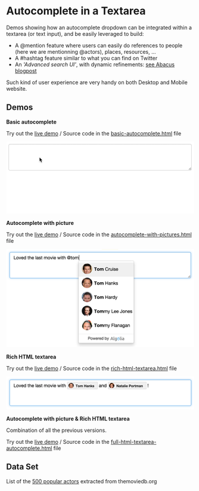 # Autocomplete in a Textarea
Demos showing how an autocomplete dropdown can be integrated within a textarea (or text input), and be easily leveraged to build:

* A @mention feature where users can easily do references to people (here we are mentionning @actors), places, resources, ...
* A #hashtag feature similar to what you can find on Twitter
* An *'Advanced search UI'*, with dynamic refinements: [see Abacus blogpost](https://blog.algolia.com/algolia-for-realtime-expense-reporting/)

Such kind of user experience are very handy on both Desktop and Mobile website.


## Demos
**Basic autocomplete**

Try out the [live demo](https://demo.algolia.com/examples/textarea-autocomplete/basic-autocomplete.html) / Source code in the [basic-autocomplete.html](basic-autocomplete.html) file

![Basic autocomplete](previews/basic-autocomplete.gif)

**Autocomplete with picture**

Try out the [live demo](https://demo.algolia.com/examples/textarea-autocomplete/autocomplete-with-pictures.html) / Source code in the [autocomplete-with-pictures.html](autocomplete-with-pictures.html) file

![Autocomplete with picture](previews/autocomplete-with-pictures.png)

**Rich HTML textarea**

Try out the [live demo](https://demo.algolia.com/examples/textarea-autocomplete/rich-html-textarea.html) / Source code in the [rich-html-textarea.html](rich-html-textarea.html) file

![Autocomplete with picture](previews/rich-html-textarea.png)

**Autocomplete with picture & Rich HTML textarea**

Combination of all the previous versions.

Try out the [live demo](https://demo.algolia.com/examples/textarea-autocomplete/full-html-textarea-autocomplete.html) / Source code in the [full-html-textarea-autocomplete.html](full-html-textarea-autocomplete.html) file

## Data Set
List of the [500 popular actors](dataset/actors.json) extracted from themoviedb.org
